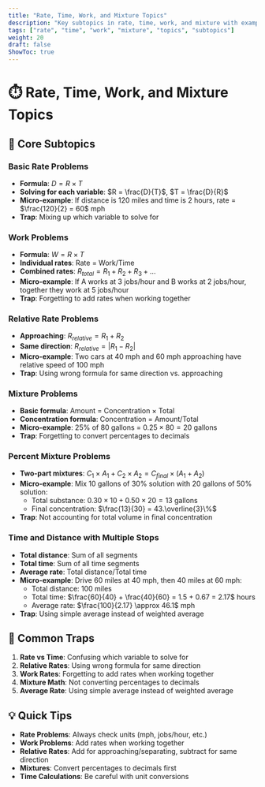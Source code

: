 ```yaml
---
title: "Rate, Time, Work, and Mixture Topics"
description: "Key subtopics in rate, time, work, and mixture with examples and common traps"
tags: ["rate", "time", "work", "mixture", "topics", "subtopics"]
weight: 20
draft: false
ShowToc: true
---
```


# ⏱️ Rate, Time, Work, and Mixture Topics

## 🎯 Core Subtopics

### **Basic Rate Problems**
- **Formula**: $D = R \times T$
- **Solving for each variable**: $R = \frac{D}{T}$, $T = \frac{D}{R}$
- **Micro-example**: If distance is 120 miles and time is 2 hours, rate = $\frac{120}{2} = 60$ mph
- **Trap**: Mixing up which variable to solve for

### **Work Problems**
- **Formula**: $W = R \times T$
- **Individual rates**: Rate = Work/Time
- **Combined rates**: $R_{total} = R_1 + R_2 + R_3 + ...$
- **Micro-example**: If A works at 3 jobs/hour and B works at 2 jobs/hour, together they work at 5 jobs/hour
- **Trap**: Forgetting to add rates when working together

### **Relative Rate Problems**
- **Approaching**: $R_{relative} = R_1 + R_2$
- **Same direction**: $R_{relative} = |R_1 - R_2|$
- **Micro-example**: Two cars at 40 mph and 60 mph approaching have relative speed of 100 mph
- **Trap**: Using wrong formula for same direction vs. approaching

### **Mixture Problems**
- **Basic formula**: Amount = Concentration × Total
- **Concentration formula**: Concentration = Amount/Total
- **Micro-example**: 25% of 80 gallons = $0.25 \times 80 = 20$ gallons
- **Trap**: Forgetting to convert percentages to decimals

### **Percent Mixture Problems**
- **Two-part mixtures**: $C_1 \times A_1 + C_2 \times A_2 = C_{final} \times (A_1 + A_2)$
- **Micro-example**: Mix 10 gallons of 30% solution with 20 gallons of 50% solution:
  - Total substance: $0.30 \times 10 + 0.50 \times 20 = 13$ gallons
  - Final concentration: $\frac{13}{30} = 43.\overline{3}\%$
- **Trap**: Not accounting for total volume in final concentration

### **Time and Distance with Multiple Stops**
- **Total distance**: Sum of all segments
- **Total time**: Sum of all time segments
- **Average rate**: Total distance/Total time
- **Micro-example**: Drive 60 miles at 40 mph, then 40 miles at 60 mph:
  - Total distance: 100 miles
  - Total time: $\frac{60}{40} + \frac{40}{60} = 1.5 + 0.67 = 2.17$ hours
  - Average rate: $\frac{100}{2.17} \approx 46.1$ mph
- **Trap**: Using simple average instead of weighted average

## 🚨 Common Traps

1. **Rate vs Time**: Confusing which variable to solve for
2. **Relative Rates**: Using wrong formula for same direction
3. **Work Rates**: Forgetting to add rates when working together
4. **Mixture Math**: Not converting percentages to decimals
5. **Average Rate**: Using simple average instead of weighted average

## 💡 Quick Tips

- **Rate Problems**: Always check units (mph, jobs/hour, etc.)
- **Work Problems**: Add rates when working together
- **Relative Rates**: Add for approaching/separating, subtract for same direction
- **Mixtures**: Convert percentages to decimals first
- **Time Calculations**: Be careful with unit conversions
